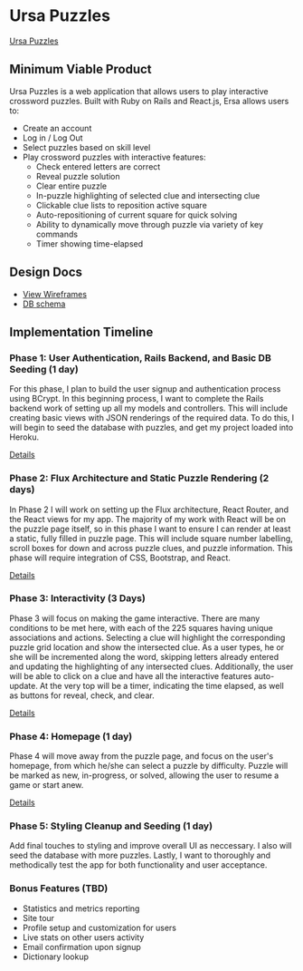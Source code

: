 # Ursa Puzzles

[Ursa Puzzles](http://www.ursapuzzles.com)

## Minimum Viable Product

Ursa Puzzles is a web application that allows users to play interactive crossword puzzles.  Built with Ruby on Rails and React.js, Ersa allows users to:

* Create an account
* Log in / Log Out
* Select puzzles based on skill level
* Play crossword puzzles with interactive features:
  * Check entered letters are correct
  * Reveal puzzle solution
  * Clear entire puzzle
  * In-puzzle highlighting of selected clue and intersecting clue
  * Clickable clue lists to reposition active square
  * Auto-repositioning of current square for quick solving
  * Ability to dynamically move through puzzle via variety of key commands
  * Timer showing time-elapsed

## Design Docs
* [View Wireframes][view]
* [DB schema][schema]

[view]: ./docs/views.md
[schema]: ./docs/schema.md

## Implementation Timeline

### Phase 1: User Authentication, Rails Backend, and Basic DB Seeding (1 day)

For this phase, I plan to build the user signup and authentication process using BCrypt.  In this beginning process, I want to complete the Rails backend work of setting up all my models and controllers.  This will include creating basic views with JSON renderings of the required data.  To do this, I will begin to seed the database with puzzles, and get my project loaded into Heroku.

[Details][phase-one]


### Phase 2: Flux Architecture and Static Puzzle Rendering (2 days)

In Phase 2 I will work on setting up the Flux architecture, React Router, and the React views for my app.  The majority of my work with React will be on the puzzle page itself, so in this phase I want to ensure I can render at least a static, fully filled in puzzle page.  This will include square number labelling, scroll boxes for down and across puzzle clues, and puzzle information.  This phase will require integration of CSS, Bootstrap, and React.  

[Details][phase-two]

### Phase 3: Interactivity (3 Days)

Phase 3 will focus on making the game interactive.  There are many conditions to be met here, with each of the 225 squares having unique associations and actions.  Selecting a clue will highlight the corresponding puzzle grid location and show the intersected clue.  As a user types, he or she will be incremented along the word, skipping letters already entered and updating the highlighting of any intersected clues. Additionally, the user will be able to click on a clue and have all the interactive features auto-update.  At the very top will be a timer, indicating the time elapsed, as well as buttons for reveal, check, and clear.  

[Details][phase-three]

### Phase 4: Homepage (1 day)

Phase 4 will move away from the puzzle page, and focus on the user's homepage, from which he/she can select a puzzle by difficulty.  Puzzle will be marked as new, in-progress, or solved, allowing the user to resume a game or start anew.  

[Details][phase-four]

### Phase 5: Styling Cleanup and Seeding (1 day)

Add final touches to styling and improve overall UI as neccessary.  I also will seed the database with more puzzles.  Lastly, I want to thoroughly and methodically test the app for both functionality and user acceptance.    


### Bonus Features (TBD)
* Statistics and metrics reporting
* Site tour
* Profile setup and customization for users
* Live stats on other users activity
* Email confirmation upon signup
* Dictionary lookup

[phase-one]: ./docs/phases/phase1.md
[phase-two]: ./docs/phases/phase2.md
[phase-three]: ./docs/phases/phase3.md
[phase-four]: ./docs/phases/phase4.md

